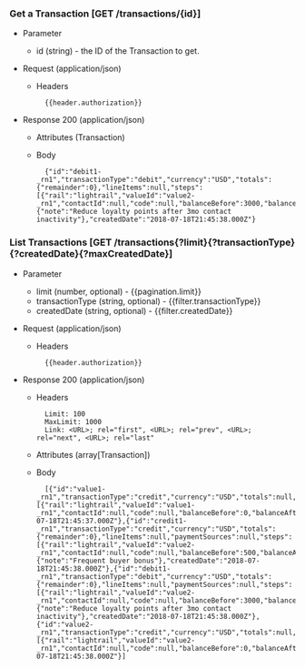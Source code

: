 ### Get a Transaction [GET /transactions/{id}]

+ Parameter
    + id (string) - the ID of the Transaction to get.

+ Request (application/json)
    + Headers
    
            {{header.authorization}}

+ Response 200 (application/json)
    + Attributes (Transaction)

    + Body

            {"id":"debit1-_rn1","transactionType":"debit","currency":"USD","totals":{"remainder":0},"lineItems":null,"steps":[{"rail":"lightrail","valueId":"value2-_rn1","contactId":null,"code":null,"balanceBefore":3000,"balanceAfter":2000,"balanceChange":-1000}],"paymentSources":null,"metadata":{"note":"Reduce loyalty points after 3mo contact inactivity"},"createdDate":"2018-07-18T21:45:38.000Z"}

### List Transactions [GET /transactions{?limit}{?transactionType}{?createdDate}{?maxCreatedDate}]

+ Parameter
    + limit (number, optional) - {{pagination.limit}}
    + transactionType (string, optional) - {{filter.transactionType}}
    + createdDate (string, optional) - {{filter.createdDate}}

+ Request (application/json)
    + Headers
    
            {{header.authorization}}

+ Response 200 (application/json)
    + Headers
        
            Limit: 100
            MaxLimit: 1000
            Link: <URL>; rel="first", <URL>; rel="prev", <URL>; rel="next", <URL>; rel="last"
        
    + Attributes (array[Transaction])

    + Body

            [{"id":"value1-_rn1","transactionType":"credit","currency":"USD","totals":null,"lineItems":null,"paymentSources":null,"steps":[{"rail":"lightrail","valueId":"value1-_rn1","contactId":null,"code":null,"balanceBefore":0,"balanceAfter":500,"balanceChange":500}],"metadata":null,"createdDate":"2018-07-18T21:45:37.000Z"},{"id":"credit1-_rn1","transactionType":"credit","currency":"USD","totals":{"remainder":0},"lineItems":null,"paymentSources":null,"steps":[{"rail":"lightrail","valueId":"value2-_rn1","contactId":null,"code":null,"balanceBefore":500,"balanceAfter":3000,"balanceChange":2500}],"metadata":{"note":"Frequent buyer bonus"},"createdDate":"2018-07-18T21:45:38.000Z"},{"id":"debit1-_rn1","transactionType":"debit","currency":"USD","totals":{"remainder":0},"lineItems":null,"paymentSources":null,"steps":[{"rail":"lightrail","valueId":"value2-_rn1","contactId":null,"code":null,"balanceBefore":3000,"balanceAfter":2000,"balanceChange":-1000}],"metadata":{"note":"Reduce loyalty points after 3mo contact inactivity"},"createdDate":"2018-07-18T21:45:38.000Z"},{"id":"value2-_rn1","transactionType":"credit","currency":"USD","totals":null,"lineItems":null,"paymentSources":null,"steps":[{"rail":"lightrail","valueId":"value2-_rn1","contactId":null,"code":null,"balanceBefore":0,"balanceAfter":500,"balanceChange":500}],"metadata":null,"createdDate":"2018-07-18T21:45:38.000Z"}]
